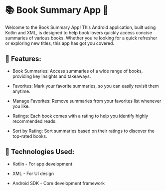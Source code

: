 # 📚 Book Summary App 📱

Welcome to the Book Summary App!
This Android application, built using Kotlin and XML, is designed to help book lovers quickly access concise summaries of various books. Whether you're looking for a quick refresher or exploring new titles, this app has got you covered.

## 🚀 Features:
* Book Summaries: Access summaries of a wide range of books, providing key insights and takeaways.

- Favorites: Mark your favorite summaries, so you can easily revisit them anytime.

- Manage Favorites: Remove summaries from your favorites list whenever you like.

- Ratings: Each book comes with a rating to help you identify highly recommended reads.

- Sort by Rating: Sort summaries based on their ratings to discover the top-rated books.


## 📱 Technologies Used:
- Kotlin - For app development

- XML - For UI design

- Android SDK - Core development framework
